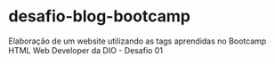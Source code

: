 # desafio-blog-bootcamp
 Elaboração de um website utilizando as tags aprendidas no Bootcamp HTML Web Developer da DIO - Desafio 01
